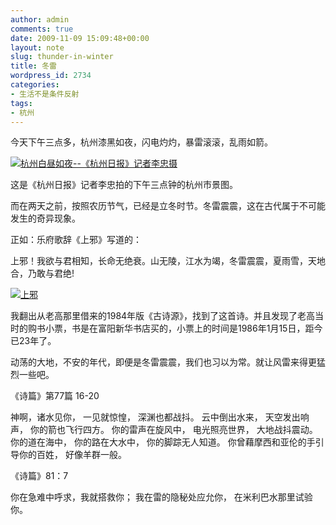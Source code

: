 ```yaml
---
author: admin
comments: true
date: 2009-11-09 15:09:48+00:00
layout: note
slug: thunder-in-winter
title: 冬雷
wordpress_id: 2734
categories:
- 生活不是条件反射
tags:
- 杭州
---
```


今天下午三点多，杭州漆黑如夜，闪电灼灼，暴雷滚滚，乱雨如箭。

[![杭州白昼如夜--《杭州日报》记者李忠摄](http://farm3.static.flickr.com/2708/4089644810_9a64e5bd65.jpg)](http://www.flickr.com/photos/lookoo/4089644810/)

这是《杭州日报》记者李忠拍的下午三点钟的杭州市景图。

而在两天之前，按照农历节气，已经是立冬时节。冬雷震震，这在古代属于不可能发生的奇异现象。

正如：乐府歌辞《上邪》写道的：

上邪！我欲与君相知，长命无绝衰。山无陵，江水为竭，冬雷震震，夏雨雪，天地合，乃敢与君绝!

[![上邪](http://farm3.static.flickr.com/2646/4089133215_3d4cd9f92b.jpg)](http://www.flickr.com/photos/lookoo/4089133215/)

我翻出从老高那里借来的1984年版《古诗源》，找到了这首诗。并且发现了老高当时的购书小票，书是在富阳新华书店买的，小票上的时间是1986年1月15日，距今已23年了。

动荡的大地，不安的年代，即便是冬雷震震，我们也习以为常。就让风雷来得更猛烈一些吧。

《诗篇》第77篇 16-20

神啊，诸水见你，
一见就惊惶，
深渊也都战抖。
云中倒出水来，
天空发出响声，
你的箭也飞行四方。
你的雷声在旋风中，
电光照亮世界，
大地战抖震动。
你的道在海中，
你的路在大水中，
你的脚踪无人知道。
你曾藉摩西和亚伦的手引导你的百姓，
好像羊群一般。

《诗篇》81：7

你在急难中呼求，我就搭救你；
我在雷的隐秘处应允你，
在米利巴水那里试验你。
